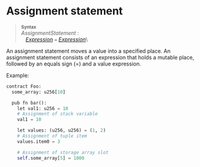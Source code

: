 # Assignment statement


> **<sup>Syntax</sup>**\
> _AssignmentStatement_ :\
> &nbsp;&nbsp; [_Expression_] `=` [_Expression_]\

An assignment statement moves a value into a specified place. An assignment statement consists of an expression that holds a mutable place, followed by an equals sign (=) and a value expression.

Example:

```python
contract Foo:
  some_array: u256[10]

  pub fn bar():
    let val1: u256 = 10
    # Assignment of stack variable
    val1 = 10

    let values: (u256, u256) = (1, 2)
    # Assignment of tuple item
    values.item0 = 3

    # Assignment of storage array slot
    self.some_array[5] = 1000
```

[_Expression_]: expressions.md
